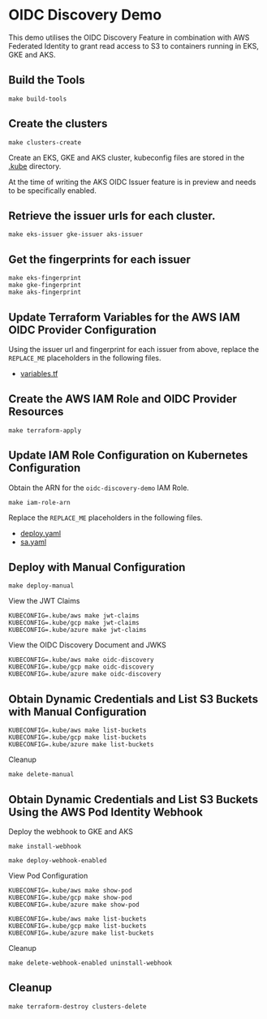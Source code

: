 # OIDC Discovery Demo

This demo utilises the OIDC Discovery Feature in combination with AWS Federated Identity to grant read access to
S3 to containers running in EKS, GKE and AKS.

## Build the Tools

```shell
make build-tools
```

## Create the clusters

```shell
make clusters-create
```

Create an EKS, GKE and AKS cluster, kubeconfig files are stored in the [.kube](../.kube) directory.

At the time of writing the AKS OIDC Issuer feature is in preview and needs to be specifically enabled.

## Retrieve the issuer urls for each cluster.

```shell
make eks-issuer gke-issuer aks-issuer
```

## Get the fingerprints for each issuer

```shell
make eks-fingerprint
make gke-fingerprint
make aks-fingerprint
```

## Update Terraform Variables for the AWS IAM OIDC Provider Configuration

Using the issuer url and fingerprint for each issuer from above, replace the `REPLACE_ME` placeholders in the following 
files.

* [variables.tf](../terraform/variables.tf)

## Create the AWS IAM Role and OIDC Provider Resources

```shell
make terraform-apply
```

## Update IAM Role Configuration on Kubernetes Configuration

Obtain the ARN for the `oidc-discovery-demo` IAM Role.

```shell
make iam-role-arn
```

Replace the `REPLACE_ME` placeholders in the following files.

* [deploy.yaml](../manifests/manual/deploy.yaml)
* [sa.yaml](../manifests/webhook-enabled/sa.yaml)

## Deploy with Manual Configuration

```shell
make deploy-manual
```

View the JWT Claims

```shell
KUBECONFIG=.kube/aws make jwt-claims
KUBECONFIG=.kube/gcp make jwt-claims
KUBECONFIG=.kube/azure make jwt-claims
```

View the OIDC Discovery Document and JWKS

```shell
KUBECONFIG=.kube/aws make oidc-discovery
KUBECONFIG=.kube/gcp make oidc-discovery
KUBECONFIG=.kube/azure make oidc-discovery
```

## Obtain Dynamic Credentials and List S3 Buckets with Manual Configuration

```shell
KUBECONFIG=.kube/aws make list-buckets
KUBECONFIG=.kube/gcp make list-buckets
KUBECONFIG=.kube/azure make list-buckets
```

Cleanup 

```shell
make delete-manual
```

## Obtain Dynamic Credentials and List S3 Buckets Using the AWS Pod Identity Webhook

Deploy the webhook to GKE and AKS

```shell
make install-webhook
```

```shell
make deploy-webhook-enabled
```

View Pod Configuration

```shell
KUBECONFIG=.kube/aws make show-pod
KUBECONFIG=.kube/gcp make show-pod
KUBECONFIG=.kube/azure make show-pod
```


```shell
KUBECONFIG=.kube/aws make list-buckets
KUBECONFIG=.kube/gcp make list-buckets
KUBECONFIG=.kube/azure make list-buckets
```

Cleanup

```shell
make delete-webhook-enabled uninstall-webhook
```

## Cleanup

```shell
make terraform-destroy clusters-delete
```
